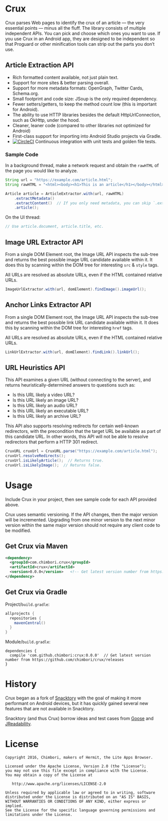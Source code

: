 # Crux

Crux parses Web pages to identify the crux of an article — the very essential points — minus all the
fluff. The library consists of multiple independent APIs. You can pick and choose which ones you
want to use. If you use Crux in an Android app, they are designed to be independent so that Proguard
or other minification tools can strip out the parts you don’t use.

## Article Extraction API

- Rich formatted content available, not just plain text.
- Support for more sites & better parsing overall.
- Support for more metadata formats: OpenGraph, Twitter Cards, Schema.org.
- Small footprint and code size: JSoup is the only required dependency.
- Fewer setters/getters, to keep the method count low (this is important for Android).
- The ability to use HTTP libraries besides the default HttpUrlConnection, such as OkHttp, under
  the hood.
- Cleaner, leaner code (compared to other libraries not optimized for Android)
- First-class support for importing into Android Studio projects via Gradle.
- [![CircleCI](https://circleci.com/gh/chimbori/crux/tree/master.svg?style=svg)](https://circleci.com/gh/chimbori/crux/tree/master) Continuous integration with unit tests and golden file tests.

### Sample Code

In a background thread, make a network request and obtain the `rawHTML` of the page you would like
to analyze.

```java
String url = "https://example.com/article.html";
String rawHTML = "<html><body><h1>This is an article</h1></body></html>";

Article article = ArticleExtractor.with(url, rawHTML)
    .extractMetadata()
    .extractContent()  // If you only need metadata, you can skip `.extractContent()`
    .article();
```

On the UI thread:

```java
// Use article.document, article.title, etc.
```

## Image URL Extractor API

From a single DOM Element root, the Image URL API inspects the sub-tree and returns the best
possible image URL candidate available within it. It does this by scanning within the DOM tree
for interesting `src` & `style` tags.

All URLs are resolved as absolute URLs, even if the HTML contained relative URLs.

```java
ImageUrlExtractor.with(url, domElement).findImage().imageUrl();
```

## Anchor Links Extractor API

From a single DOM Element root, the Image URL API inspects the sub-tree and returns the best
possible link URL candidate available within it. It does this by scanning within the DOM tree
for interesting `href` tags.

All URLs are resolved as absolute URLs, even if the HTML contained relative URLs.

```java
LinkUrlExtractor.with(url, domElement).findLink().linkUrl();
```

## URL Heuristics API

This API examines a given URL (without connecting to the server), and returns
heuristically-determined answers to questions such as:

- Is this URL likely a video URL?
- Is this URL likely an image URL?
- Is this URL likely an audio URL?
- Is this URL likely an executable URL?
- Is this URL likely an archive URL?

This API also supports resolving redirects for certain well-known redirectors, with the precondition
that the target URL be available as part of this candidate URL. In other words, this API will
not be able to resolve redirectors that perform a HTTP 301 redirect.

```java
CruxURL cruxUrl = CruxURL.parse("https://example.com/article.html");
cruxUrl.resolveRedirects();
cruxUrl.isLikelyArticle();  // Returns true.
cruxUrl.isLikelyImage();  // Returns false.
```

# Usage

Include Crux in your project, then see sample code for each API provided above.

Crux uses semantic versioning. If the API changes, then the major version will be incremented.
Upgrading from one minor version to the next minor version within the same major version should
not require any client code to be modified.

## Get Crux via Maven

```xml
<dependency>
  <groupId>com.chimbori.crux</groupId>
  <artifactId>crux</artifactId>
  <version>0.0.0</version>   <!-- Get latest version number from https://github.com/chimbori/crux/releases -->
</dependency>
```

## Get Crux via Gradle

Project/`build.gradle`:
```groovy
allprojects {
  repositories {
    mavenCentral()
  }
}
```

Module/`build.gradle`:

```
dependencies {
  compile 'com.github.chimbori:crux:0.0.0'  // Get latest version number from https://github.com/chimbori/crux/releases
}
```

# History

Crux began as a fork of [Snacktory](http://github.com/karussell/snacktory) with the goal of making
it more performant on Android devices, but it has quickly gained several new features that are not
available in Snacktory.

Snacktory (and thus Crux) borrow ideas and test cases from [Goose](https://github.com/GravityLabs/goose) 
and [JReadability](https://github.com/ifesdjeen/jReadability).

# License

    Copyright 2016, Chimbori, makers of Hermit, the Lite Apps Browser.

    Licensed under the Apache License, Version 2.0 (the "License");
    you may not use this file except in compliance with the License.
    You may obtain a copy of the License at

       http://www.apache.org/licenses/LICENSE-2.0

    Unless required by applicable law or agreed to in writing, software
    distributed under the License is distributed on an "AS IS" BASIS,
    WITHOUT WARRANTIES OR CONDITIONS OF ANY KIND, either express or implied.
    See the License for the specific language governing permissions and
    limitations under the License.
